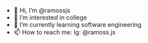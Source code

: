 - 👋 Hi, I’m @ramossjs
- 👀 I’m interested in college
- 🌱 I’m currently learning software engineering
- 📫 How to reach me: Ig: @ramoss.js

  
<!---
ramossjs/ramossjs is a ✨ special ✨ repository because its `README.md` (this file) appears on your GitHub profile.
You can click the Preview link to take a look at your changes.
--->
